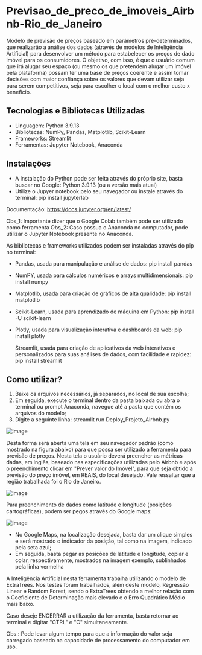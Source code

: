 # Previsao_de_preco_de_imoveis_Airbnb-Rio_de_Janeiro

Modelo de previsão de preços baseado em parâmetros pré-determinados, que realizarão a análise dos dados (através de modelos de Inteligência Artificial) para desenvolver um método para estabelecer os preços de dado imóvel para os consumidores. 
O objetivo, com isso, é que o usuário comum que irá alugar seu espaço (ou mesmo os que pretendem alugar um imóvel pela plataforma) possam ter uma base de preços coerente e assim tomar decisões com maior confiança sobre os valores que devam utilizar seja para serem competitivos, seja para escolher o local com o melhor custo x benefício.

## Tecnologias e Bibliotecas Utilizadas

- Linguagem: Python 3.9.13
- Bibliotecas: NumPy, Pandas, Matplotlib, Scikit-Learn
- Frameworks: Streamlit
- Ferramentas: Jupyter Notebook, Anaconda

## Instalações
- A instalação do Python pode ser feita através do próprio site, basta buscar no Google:
    Python 3.9.13 (ou a versão mais atual)
- Utilize o Jupyer notebook pelo seu navegador ou instale através do terminal:
    pip install jupyterlab
  
Documentação: https://docs.jupyter.org/en/latest/

Obs_1: Importante dizer que o Google Colab também pode ser utilizado como ferramenta
Obs_2: Caso possua o Anaconda no computador, pode utilizar o Jupyter Notebook presente no Anaconda.

As bibliotecas e frameworks utilizados podem ser instaladas através do pip no terminal:
- Pandas, usada para manipulação e análise de dados:
    pip install pandas
  
- NumPY, usada para cálculos numéricos e arrays multidimensionais:
    pip install numpy
  
- Matplotlib, usada para criação de gráficos de alta qualidade:
  pip install matplotlib
  
- Scikit-Learn, usada para aprendizado de máquina em Python: 
  pip install -U scikit-learn
  
- Plotly, usada para visualização interativa e dashboards da web: 
  pip install plotly
  
  Streamlit, usada para criação de aplicativos da web interativos e personalizados para suas análises de dados, com facilidade e rapidez:
  pip install streamlit  

## Como utilizar?
1. Baixe os arquivos necessários, já separados, no local de sua escolha;
2. Em seguida, execute o terminal dentro da pasta baixada ou abra o terminal ou prompt Anaconda, navegue até a pasta que contém os arquivos do modelo;
3. Digite a seguinte linha:
   streamlit run Deploy_Projeto_Airbnb.py

![image](https://github.com/mfre1re/Previsao_de_preco_de_imoveis_Airbnb-Rio_de_Janeiro/assets/88170132/4c358bc0-1574-4cdc-b1f3-ffc2dac7e390)


Desta forma será aberta uma tela em seu navegador padrão (como mostrado na figura abaixo) para que possa ser utilizado a ferramenta para previsão de preços. Nesta tela o usuário deverá preencher as métricas dadas, em inglês, baseado nas especificações utilizadas pelo Airbnb e após o preenchimento clicar em "Prever valor do Imóvel", para que seja obtido a previsão do preço imóvel, em REAIS, do local desejado. Vale ressaltar que a região trabalhada foi o Rio de Janeiro.

![image](https://github.com/mfre1re/Previsao_de_preco_de_imoveis_Airbnb-Rio_de_Janeiro/assets/88170132/7aa77da6-1631-4d06-8929-55ee82854ff8)

Para preenchimento de dados como latitude e longitude (posições cartográficas), podem ser pegos através do Google maps:

![image](https://github.com/mfre1re/Previsao_de_preco_de_imoveis_Airbnb-Rio_de_Janeiro/assets/88170132/117e3087-8657-4c5e-983e-7c3c13d1b5be)

- No Google Maps, na localização desejada, basta dar um clique simples e será mostrado o indicador da posição, tal como na imagem, indicado pela seta azul;
- Em seguida, basta pegar as posições de latitude e longitude, copiar e colar, respectivamente, mostrados na imagem exemplo, sublinhados pela linha vermelha

A Inteligência Artificial nesta ferramenta trabalha utilizando o modelo de ExtraTrees. Nos testes foram trabalhados, além deste modelo, Regressão Linear e Random Forest, sendo o ExtraTrees obtendo a melhor relação com o Coeficiente de Determinação mais elevado e o Erro Quadrático Médio mais baixo.

Caso deseje ENCERRAR a utilização da ferramenta, basta retornar ao terminal e digitar "CTRL" e "C" simultaneamente.

Obs.: Pode levar algum tempo para que a informação do valor seja carregado baseado na capacidade de processamento do computador em uso.




  
  
